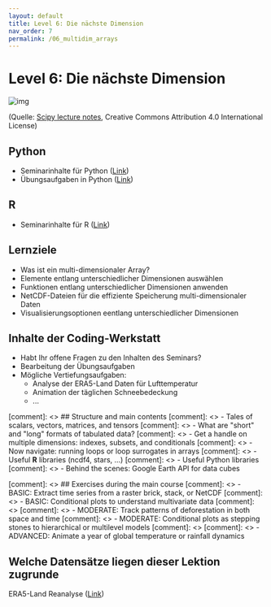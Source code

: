 ```yaml
---
layout: default
title: Level 6: Die nächste Dimension
nav_order: 7
permalink: /06_multidim_arrays
---
```


# Level 6: Die nächste Dimension

![img](https://scipy-lectures.org/_images/numpy_indexing.png)

(Quelle: [Scipy lecture notes](https://scipy-lectures.org/intro/numpy/array_object.html), Creative Commons Attribution 4.0 International License)

## Python

- Seminarinhalte für Python ([Link](python/multidim-arrays.html))
- Übungsaufgaben in Python ([Link](python/uebung/uebung.html))

## R
- Seminarinhalte für R ([Link](R/Multidimensionales.html))

## Lernziele

- Was ist ein multi-dimensionaler Array?
- Elemente entlang unterschiedlicher Dimensionen auswählen
- Funktionen entlang unterschiedlicher Dimensionen anwenden
- NetCDF-Dateien für die effiziente Speicherung multi-dimensionaler Daten
- Visualisierungsoptionen eentlang unterschiedlicher Dimensionen

## Inhalte der Coding-Werkstatt

- Habt Ihr offene Fragen zu den Inhalten des Seminars?
- Bearbeitung der Übungsaufgaben
- Mögliche Vertiefungsaufgaben:
     - Analyse der ERA5-Land Daten für Lufttemperatur
     - Animation der täglichen Schneebedeckung 
     - ...



[comment]: <> ## Structure and main contents
[comment]: <> - Tales of scalars, vectors, matrices, and tensors
[comment]: <> - What are "short" and "long" formats of tabulated data?
[comment]: <> - Get a handle on multiple dimensions: indexes, subsets, and conditionals
[comment]: <> - Now navigate: running loops or loop surrogates in arrays
[comment]: <> - Useful **R** libraries (ncdf4, stars, ...) 
[comment]: <> - Useful Python libraries
[comment]: <> - Behind the scenes: Google Earth API for data cubes

[comment]: <> ## Exercises during the main course
[comment]: <> - BASIC: Extract time series from a raster brick, stack, or NetCDF
[comment]: <> - BASIC: Conditional plots to understand multivariate data
[comment]: <> 
[comment]: <> - MODERATE: Track patterns of deforestation in both space and time
[comment]: <> - MODERATE: Conditional plots as stepping stones to hierarchical or multilevel models
[comment]: <> 
[comment]: <> - ADVANCED: Animate a year of global temperature or rainfall dynamics

## Welche Datensätze liegen dieser Lektion zugrunde

ERA5-Land Reanalyse ([Link](https://cds.climate.copernicus.eu/cdsapp#!/dataset/reanalysis-era5-land?tab=overview))
